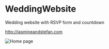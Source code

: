 # WeddingWebsite
Wedding website with RSVP form and countdown

http://jasmineandstefan.com



![Home page](/img/screenshot.jpg?raw=true "Home Page")
